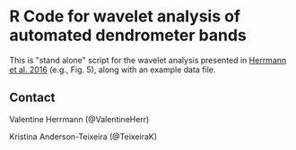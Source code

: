 # R Code for wavelet analysis of automated dendrometer bands

This is "stand alone" script for the wavelet analysis presented in [Herrmann et al. 2016](http://journals.plos.org/plosone/article?id=10.1371%2Fjournal.pone.0169020) (e.g., Fig. 5), along with an example data file.

## Contact
Valentine Herrmann (@ValentineHerr)

Kristina Anderson-Teixeira (@TeixeiraK)
